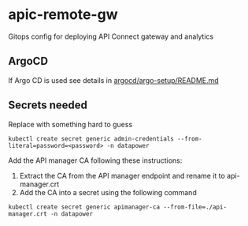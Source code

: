 # apic-remote-gw
Gitops config for deploying API Connect gateway and analytics

## ArgoCD

If Argo CD is used see details in
[argocd/argo-setup/README.md](argocd/argo-setup/README.md)

## Secrets needed
Replace <password> with something hard to guess

`kubectl create secret generic admin-credentials --from-literal=password=<password> -n datapower`

Add the API manager CA following these instructions:

1. Extract the CA from the API manager endpoint and rename it to api-manager.crt
2. Add the CA into a secret using the following command

`kubectl create secret generic apimanager-ca --from-file=./api-manager.crt -n datapower`

